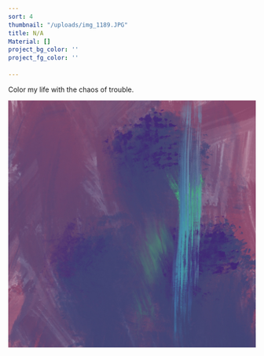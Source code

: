 ```yaml
---
sort: 4
thumbnail: "/uploads/img_1189.JPG"
title: N/A
Material: []
project_bg_color: ''
project_fg_color: ''

---
```

Color my life with the chaos of trouble.

![](/uploads/img_1189.JPG)
